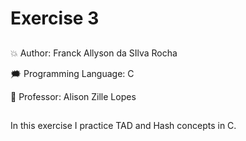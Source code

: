 # Exercise 3
##
💥 Author: Franck Allyson da SIlva Rocha  

🗯️ Programming Language: C  

💫 Professor: Alison Zille Lopes
##
In this exercise I practice TAD and Hash concepts in C.

